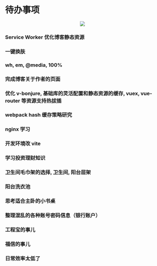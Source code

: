 # 待办事项

<p align="center"><img src=https://linmingdao.github.io/blog/assets/ctrl/000000_00.jpg></p>

### Service Worker 优化博客静态资源

### 一键换肤

### wh, em, @media, 100%

### 完成博客关于作者的页面

### 优化 v-bonjure, 基础库的灵活配置和静态资源的缓存, vuex, vue-router 等资源支持热拔插

### webpack hash 缓存策略研究

### nginx 学习

### 开发环境改 vite

### 学习投资理财知识

### 卫生间毛巾架的选择, 卫生间, 阳台层架

### 阳台洗衣池

### 思考适合主卧的小书桌

### 整理混乱的各种账号密码信息（银行账户）

### 工程宝的事儿

### 福信的事儿

### 日常效率太低了
